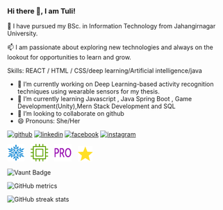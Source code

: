 ### Hi there 👋, I am Tuli!
👋 I have pursued my BSc. in Information Technology from Jahangirnagar University.

📫 I am passionate about exploring new technologies and always on the lookout for opportunities to learn and grow.

Skills: REACT / HTML / CSS/deep learning/Artificial intelligence/java

- 🔭 I’m currently working on  Deep Learning-based activity recognition techniques using wearable sensors for my thesis. 
- 🌱 I’m currently learning Javascript , Java Spring Boot , Game Development(Unity),Mern Stack Development and SQL 
- 👯 I’m looking to collaborate on github 
- 😄 Pronouns: She/Her 


[<img src='https://cdn.jsdelivr.net/npm/simple-icons@3.0.1/icons/github.svg' alt='github' height='40'>](https://github.com/https://github.com/SidratulAfrida)  [<img src='https://cdn.jsdelivr.net/npm/simple-icons@3.0.1/icons/linkedin.svg' alt='linkedin' height='40'>](https://www.linkedin.com/in/https://www.linkedin.com/in/sidratul-afrida-104b7820b?utm_source=share&utm_campaign=share_via&utm_content=profile&utm_medium=android_app/)  [<img src='https://cdn.jsdelivr.net/npm/simple-icons@3.0.1/icons/facebook.svg' alt='facebook' height='40'>](https://www.facebook.com/https://www.facebook.com/sidratulafrida)  [<img src='https://cdn.jsdelivr.net/npm/simple-icons@3.0.1/icons/instagram.svg' alt='instagram' height='40'>](https://www.instagram.com/https://www.instagram.com/bru_sh31?igsh=ZXV1YWIza245cWcz/)  

<a href='https://archiveprogram.github.com/'><img src='https://raw.githubusercontent.com/acervenky/animated-github-badges/master/assets/acbadge.gif' width='40' height='40'></a> <a href='https://docs.github.com/en/developers'><img src='https://raw.githubusercontent.com/acervenky/animated-github-badges/master/assets/devbadge.gif' width='40' height='40'></a> <a href='https://github.com/pricing'><img src='https://raw.githubusercontent.com/acervenky/animated-github-badges/master/assets/pro.gif' width='40' height='40'></a> <a href='https://stars.github.com/'><img src='https://raw.githubusercontent.com/acervenky/animated-github-badges/master/assets/starbadge.gif' width='35' height='35'></a> 

![Vaunt Badge](https://api.vaunt.dev/v1/github/entities/https://github.com/SidratulAfrida/contributions?format=svg&private=true)  

![GitHub metrics](https://metrics.lecoq.io/https://github.com/SidratulAfrida)  

![GitHub streak stats](https://streak-stats.demolab.com/?user=https://github.com/SidratulAfrida)  

